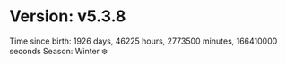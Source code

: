 # Version: v5.3.8
Time since birth: 1926 days, 46225 hours, 2773500 minutes, 166410000 seconds
Season: Winter ❄️

